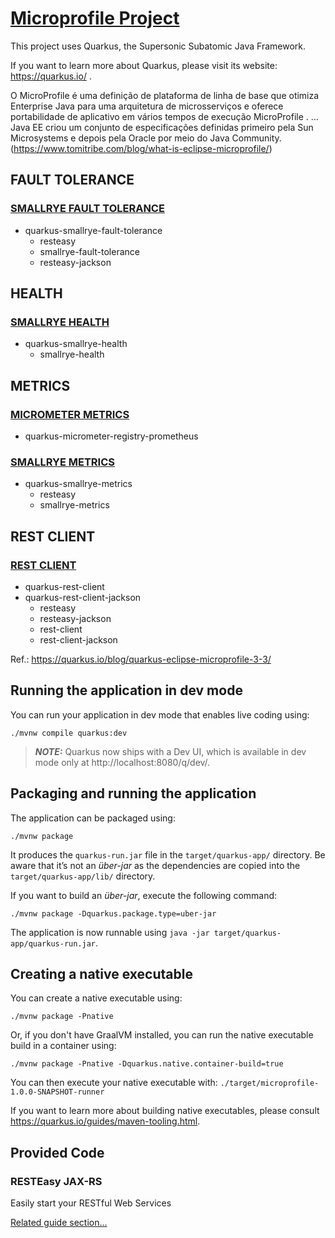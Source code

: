 # [Microprofile Project](https://quarkus.io/blog/quarkus-eclipse-microprofile-3-3/)

This project uses Quarkus, the Supersonic Subatomic Java Framework.

If you want to learn more about Quarkus, please visit its website: https://quarkus.io/ .

O MicroProfile é uma definição de plataforma de linha de base que otimiza Enterprise Java para uma arquitetura de microsserviços e oferece portabilidade de aplicativo em vários tempos de execução MicroProfile . ... Java EE criou um conjunto de especificações definidas primeiro pela Sun Microsystems e depois pela Oracle por meio do Java Community. (https://www.tomitribe.com/blog/what-is-eclipse-microprofile/)

## FAULT TOLERANCE
### [SMALLRYE FAULT TOLERANCE](https://quarkus.io/guides/smallrye-fault-tolerance)
- quarkus-smallrye-fault-tolerance
  - resteasy
  - smallrye-fault-tolerance
  - resteasy-jackson

## HEALTH
### [SMALLRYE HEALTH](https://quarkus.io/guides/smallrye-health)
- quarkus-smallrye-health
  - smallrye-health

## METRICS
### [MICROMETER METRICS](https://quarkus.io/guides/micrometer)
- quarkus-micrometer-registry-prometheus

### [SMALLRYE METRICS](https://quarkus.io/guides/smallrye-metrics)
- quarkus-smallrye-metrics
  - resteasy
  - smallrye-metrics

## REST CLIENT
### [REST CLIENT](https://quarkus.io/guides/rest-client)
- quarkus-rest-client
- quarkus-rest-client-jackson
  - resteasy
  - resteasy-jackson
  - rest-client
  - rest-client-jackson

Ref.:
https://quarkus.io/blog/quarkus-eclipse-microprofile-3-3/

## Running the application in dev mode

You can run your application in dev mode that enables live coding using:
```shell script
./mvnw compile quarkus:dev
```

> **_NOTE:_**  Quarkus now ships with a Dev UI, which is available in dev mode only at http://localhost:8080/q/dev/.

## Packaging and running the application

The application can be packaged using:
```shell script
./mvnw package
```
It produces the `quarkus-run.jar` file in the `target/quarkus-app/` directory.
Be aware that it’s not an _über-jar_ as the dependencies are copied into the `target/quarkus-app/lib/` directory.

If you want to build an _über-jar_, execute the following command:
```shell script
./mvnw package -Dquarkus.package.type=uber-jar
```

The application is now runnable using `java -jar target/quarkus-app/quarkus-run.jar`.

## Creating a native executable

You can create a native executable using: 
```shell script
./mvnw package -Pnative
```

Or, if you don't have GraalVM installed, you can run the native executable build in a container using: 
```shell script
./mvnw package -Pnative -Dquarkus.native.container-build=true
```

You can then execute your native executable with: `./target/microprofile-1.0.0-SNAPSHOT-runner`

If you want to learn more about building native executables, please consult https://quarkus.io/guides/maven-tooling.html.

## Provided Code

### RESTEasy JAX-RS

Easily start your RESTful Web Services

[Related guide section...](https://quarkus.io/guides/getting-started#the-jax-rs-resources)
